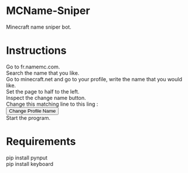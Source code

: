 # MCName-Sniper
Minecraft name sniper bot.
# Instructions
Go to fr.namemc.com.  
Search the name that you like.  
Go to minecraft.net and go to your profile, write the name that you would like.  
Set the page to half to the left.  
Inspect the change name button.  
Change this matching line to this ling :  
<button aria-disabled="false" type="submit" class="btn btn__success change-profile-name__update-btn" aria-label="Change Profile Name" data-aem-contentname="Change Profile Name" enabled="">Change Profile Name</button>  
Start the program.
# Requirements
pip install pynput  
pip install keyboard


